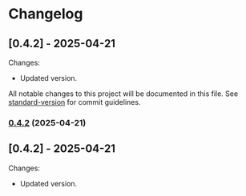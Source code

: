 # Changelog

## [0.4.2] - 2025-04-21
Changes:
  - Updated version.

All notable changes to this project will be documented in this file. See [standard-version](https://github.com/conventional-changelog/standard-version) for commit guidelines.

### [0.4.2](https://github.com/geekiechen/chens-modpack-auxiliary/compare/v0.4.1...v0.4.2) (2025-04-21)

## [0.4.2] - 2025-04-21
Changes:
  - Updated version.

